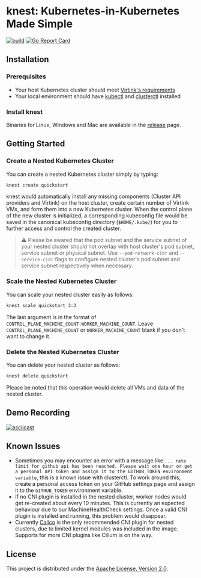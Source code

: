 # knest: Kubernetes-in-Kubernetes Made Simple

[![build](https://github.com/smartxworks/knest/actions/workflows/build.yml/badge.svg)](https://github.com/smartxworks/knest/actions/workflows/build.yml)
[![Go Report Card](https://goreportcard.com/badge/github.com/smartxworks/knest)](https://goreportcard.com/report/github.com/smartxworks/knest)

## Installation

### Prerequisites

- Your host Kubernetes cluster should meet [Virtink's requirements](https://github.com/smartxworks/virtink#requirements)
- Your local environment should have [kubectl](https://kubernetes.io/docs/tasks/tools/#kubectl) and [clusterctl](https://cluster-api.sigs.k8s.io/user/quick-start.html#install-clusterctl) installed

### Install knest

Binaries for Linux, Windows and Mac are available in the [release](https://github.com/smartxworks/knest/releases) page.

## Getting Started

### Create a Nested Kubernetes Cluster

You can create a nested Kubernetes cluster simply by typing:

```bash
knest create quickstart
```

knest would automatically install any missing components (Cluster API providers and Virtink) on the host cluster, create certain number of Virtink VMs, and form them into a new Kubernetes cluster. When the control plane of the new cluster is initialized, a corresponding kubeconfig file would be saved in the canonical kubeconfig directory (`$HOME/.kube/`) for you to further access and control the created cluster.

> ⚠️ Please be awared that the pod subnet and the service subnet of your nested cluster should not overlap with host cluster's pod subnet, service subnet or physical subnet. Use `--pod-network-cidr` and `--service-cidr` flags to configure nested cluster's pod subnet and service subnet respectively when necessary.

### Scale the Nested Kubernetes Cluster

You can scale your nested cluster easily as follows:

```bash
knest scale quickstart 3:3
```

The last argument is in the format of `CONTROL_PLANE_MACHINE_COUNT:WORKER_MACHINE_COUNT`. Leave `CONTROL_PLANE_MACHINE_COUNT` or `WORKER_MACHINE_COUNT` blank if you don't want to change it.

### Delete the Nested Kubernetes Cluster

You can delete your nested cluster as follows:

```bash
knest delete quickstart
```

Please be noted that this operation would delete all VMs and data of the nested cluster.

## Demo Recording

[![asciicast](https://asciinema.org/a/509497.svg)](https://asciinema.org/a/509497)

## Known Issues

- Sometimes you may encounter an error with a message like `... rate limit for github api has been reached. Please wait one hour or get a personal API token and assign it to the GITHUB_TOKEN environment variable`, this is a known issue with clusterctl. To work around this, create a personal access token on your GitHub settings page and assign it to the `GITHUB_TOKEN` environment variable.
- If no CNI plugin is installed in the nested cluster, worker nodes would get re-created about every 10 minutes. This is currently an expected behaviour due to our MachineHealthCheck settings. Once a valid CNI plugin is installed and running, this problem would disappear.
- Currently [Calico](https://projectcalico.docs.tigera.io/getting-started/kubernetes/quickstart) is the only recommended CNI plugin for nested clusters, due to limited kernel modules was included in the image. Supports for more CNI plugins like Cilium is on the way.

## License

This project is distributed under the [Apache License, Version 2.0](LICENSE).
